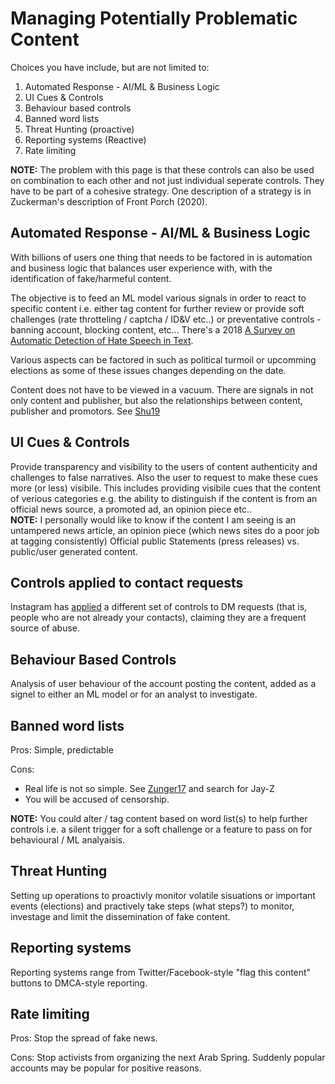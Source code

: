 # Managing Potentially Problematic Content

Choices you have include, but are not limited to:


1. Automated Response - AI/ML & Business Logic
2. UI Cues & Controls
3. Behaviour based controls
4. Banned word lists
5. Threat Hunting (proactive) 
6. Reporting systems (Reactive)
7. Rate limiting

**NOTE:** The problem with this page is that these controls can also be used on combination to each other and not just individual seperate controls. They have to be part of a cohesive strategy. One description of a strategy is in Zuckerman's description of Front Porch (2020).



## Automated Response - AI/ML & Business Logic
With billions of users one thing that needs to be factored in is automation and business logic that balances user experience with, with the identification of fake/harmeful content.

The objective is to feed an ML model various signals in order to react to specific content i.e. either tag content for further review or provide soft challenges (rate throtteling / captcha / ID&V etc..) or preventative controls - banning account, blocking content, etc... There's a 2018 [A Survey on Automatic Detection of Hate Speech in Text](https://dl.acm.org/doi/10.1145/3232676). 

Various aspects can be factored in such as political turmoil or upcomming elections as some of these issues changes depending on the date.

Content does not have to be viewed in a vacuum.  There are signals in not only content and publisher, but also the relationships between content, publisher and promotors.  See [Shu19](https://blog.acolyer.org/2019/02/13/beyond-news-contents-the-role-of-social-context-for-fake-news-detection/)

## UI Cues & Controls
Provide transparency and visibility to the users of content authenticity and challenges to false narratives. Also the user to request to make these cues more (or less) visibile. This includes providing visibile cues that the content of verious categories e.g. the ability to distinguish if the content is from an official news source, a promoted ad, an opinion piece etc..  
**NOTE:** I personally would like to know if the content I am seeing is an untampered news article, an opinion piece (which news sites do a poor job at tagging consistently) Official public Statements (press releases) vs. public/user generated content.

## Controls applied to contact requests
Instagram has [applied](https://about.instagram.com/blog/announcements/introducing-new-tools-to-protect-our-community-from-abuse) a different set of controls to DM requests (that is, people who are not already your contacts), claiming they are a frequent source of abuse.

## Behaviour Based Controls
Analysis of user behaviour of the account posting the content, added as a signel to either an ML model or for an analyst to investigate.


## Banned word lists
Pros: Simple, predictable

Cons: 
* Real life is not so simple.  See [Zunger17](https://medium.com/@yonatanzunger/asking-the-right-questions-about-ai-7ed2d9820c48) and search for Jay-Z
* You will be accused of censorship.  

**NOTE:** You could alter / tag content based on word list(s) to help further controls i.e. a silent trigger for a soft challenge or a feature to pass on for behavioural / ML analyaisis.

## Threat Hunting 
Setting up operations to proactivly monitor volatile sisuations or important events (elections) and practively take steps (what steps?) to monitor, investage and limit the dissemination of fake content.

## Reporting systems
Reporting systems range from Twitter/Facebook-style "flag this content" buttons to DMCA-style reporting.

## Rate limiting
Pros: Stop the spread of fake news.

Cons: Stop activists from organizing the next Arab Spring.  Suddenly popular accounts may be popular for positive reasons.



